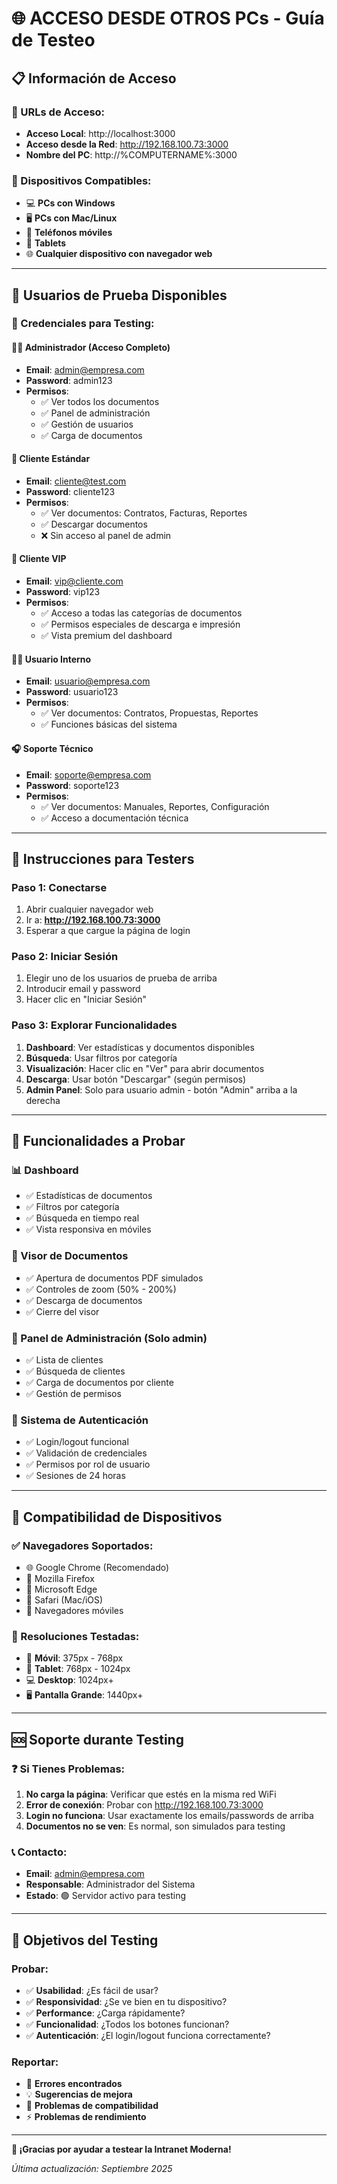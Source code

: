 # 🌐 ACCESO DESDE OTROS PCs - Guía de Testeo

## 📋 **Información de Acceso**

### **🔗 URLs de Acceso:**
- **Acceso Local**: http://localhost:3000
- **Acceso desde la Red**: http://192.168.100.73:3000
- **Nombre del PC**: http://%COMPUTERNAME%:3000

### **📱 Dispositivos Compatibles:**
- 💻 **PCs con Windows**
- 🖥️ **PCs con Mac/Linux** 
- 📱 **Teléfonos móviles**
- 📱 **Tablets**
- 🌐 **Cualquier dispositivo con navegador web**

---

## 👥 **Usuarios de Prueba Disponibles**

### **🔑 Credenciales para Testing:**

#### **👨‍💼 Administrador (Acceso Completo)**
- **Email**: admin@empresa.com
- **Password**: admin123
- **Permisos**: 
  - ✅ Ver todos los documentos
  - ✅ Panel de administración
  - ✅ Gestión de usuarios
  - ✅ Carga de documentos

#### **👤 Cliente Estándar**  
- **Email**: cliente@test.com
- **Password**: cliente123
- **Permisos**:
  - ✅ Ver documentos: Contratos, Facturas, Reportes
  - ✅ Descargar documentos
  - ❌ Sin acceso al panel de admin

#### **👤 Cliente VIP**
- **Email**: vip@cliente.com  
- **Password**: vip123
- **Permisos**:
  - ✅ Acceso a todas las categorías de documentos
  - ✅ Permisos especiales de descarga e impresión
  - ✅ Vista premium del dashboard

#### **👨‍💻 Usuario Interno**
- **Email**: usuario@empresa.com
- **Password**: usuario123  
- **Permisos**:
  - ✅ Ver documentos: Contratos, Propuestas, Reportes
  - ✅ Funciones básicas del sistema

#### **🎧 Soporte Técnico**
- **Email**: soporte@empresa.com
- **Password**: soporte123
- **Permisos**:
  - ✅ Ver documentos: Manuales, Reportes, Configuración
  - ✅ Acceso a documentación técnica

---

## 🚀 **Instrucciones para Testers**

### **Paso 1: Conectarse**
1. Abrir cualquier navegador web
2. Ir a: **http://192.168.100.73:3000**
3. Esperar a que cargue la página de login

### **Paso 2: Iniciar Sesión**
1. Elegir uno de los usuarios de prueba de arriba
2. Introducir email y password
3. Hacer clic en "Iniciar Sesión"

### **Paso 3: Explorar Funcionalidades**
1. **Dashboard**: Ver estadísticas y documentos disponibles
2. **Búsqueda**: Usar filtros por categoría
3. **Visualización**: Hacer clic en "Ver" para abrir documentos
4. **Descarga**: Usar botón "Descargar" (según permisos)
5. **Admin Panel**: Solo para usuario admin - botón "Admin" arriba a la derecha

---

## 🔧 **Funcionalidades a Probar**

### **📊 Dashboard**
- ✅ Estadísticas de documentos
- ✅ Filtros por categoría  
- ✅ Búsqueda en tiempo real
- ✅ Vista responsiva en móviles

### **📄 Visor de Documentos**
- ✅ Apertura de documentos PDF simulados
- ✅ Controles de zoom (50% - 200%)
- ✅ Descarga de documentos
- ✅ Cierre del visor

### **👑 Panel de Administración** (Solo admin)
- ✅ Lista de clientes
- ✅ Búsqueda de clientes
- ✅ Carga de documentos por cliente
- ✅ Gestión de permisos

### **🔐 Sistema de Autenticación**
- ✅ Login/logout funcional
- ✅ Validación de credenciales
- ✅ Permisos por rol de usuario
- ✅ Sesiones de 24 horas

---

## 📱 **Compatibilidad de Dispositivos**

### **✅ Navegadores Soportados:**
- 🌐 Google Chrome (Recomendado)
- 🦊 Mozilla Firefox  
- 📘 Microsoft Edge
- 🍎 Safari (Mac/iOS)
- 📱 Navegadores móviles

### **📏 Resoluciones Testadas:**
- 📱 **Móvil**: 375px - 768px
- 📱 **Tablet**: 768px - 1024px  
- 💻 **Desktop**: 1024px+
- 🖥️ **Pantalla Grande**: 1440px+

---

## 🆘 **Soporte durante Testing**

### **❓ Si Tienes Problemas:**
1. **No carga la página**: Verificar que estés en la misma red WiFi
2. **Error de conexión**: Probar con http://192.168.100.73:3000
3. **Login no funciona**: Usar exactamente los emails/passwords de arriba
4. **Documentos no se ven**: Es normal, son simulados para testing

### **📞 Contacto:**
- **Email**: admin@empresa.com
- **Responsable**: Administrador del Sistema
- **Estado**: 🟢 Servidor activo para testing

---

## 🎯 **Objetivos del Testing**

### **Probar:**
- ✅ **Usabilidad**: ¿Es fácil de usar?
- ✅ **Responsividad**: ¿Se ve bien en tu dispositivo?
- ✅ **Performance**: ¿Carga rápidamente?
- ✅ **Funcionalidad**: ¿Todos los botones funcionan?
- ✅ **Autenticación**: ¿El login/logout funciona correctamente?

### **Reportar:**
- 🐛 **Errores encontrados**
- 💡 **Sugerencias de mejora**
- 📱 **Problemas de compatibilidad**
- ⚡ **Problemas de rendimiento**

---

**🎉 ¡Gracias por ayudar a testear la Intranet Moderna!**

*Última actualización: Septiembre 2025*
